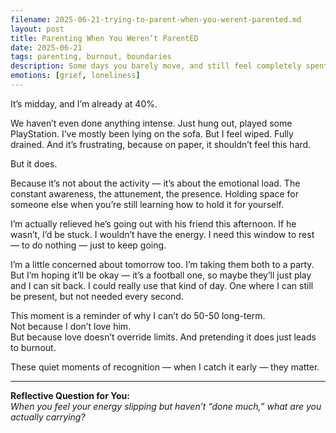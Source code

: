 ```yaml
---
filename: 2025-06-21-trying-to-parent-when-you-werent-parented.md
layout: post
title: Parenting When You Weren’t ParentED
date: 2025-06-21
tags: parenting, burnout, boundaries
description: Some days you barely move, and still feel completely spent. This is one of those days — a quiet reminder of the emotional toll that isn’t always visible.
emotions: [grief, loneliness]
---
```


It’s midday, and I’m already at 40%.

We haven’t even done anything intense. Just hung out, played some PlayStation. I’ve mostly been lying on the sofa. But I feel wiped. Fully drained. And it’s frustrating, because on paper, it shouldn’t feel this hard.

But it does.

Because it’s not about the activity — it’s about the emotional load. The constant awareness, the attunement, the presence. Holding space for someone else when you’re still learning how to hold it for yourself.

I’m actually relieved he’s going out with his friend this afternoon. If he wasn’t, I’d be stuck. I wouldn’t have the energy. I need this window to rest — to do nothing — just to keep going.

I’m a little concerned about tomorrow too. I’m taking them both to a party. But I’m hoping it’ll be okay — it’s a football one, so maybe they’ll just play and I can sit back. I could really use that kind of day. One where I can still be present, but not needed every second.

This moment is a reminder of why I can’t do 50-50 long-term.  
Not because I don’t love him.  
But because love doesn’t override limits. And pretending it does just leads to burnout.

These quiet moments of recognition — when I catch it early — they matter.

---

**Reflective Question for You:**  
*When you feel your energy slipping but haven’t “done much,” what are you actually carrying?*

